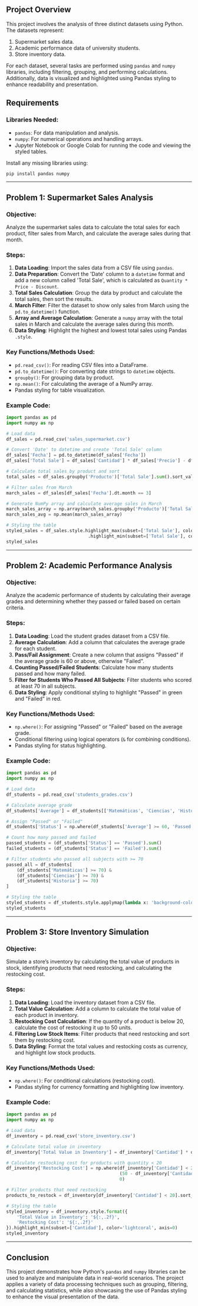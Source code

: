 ## **Project Overview**
This project involves the analysis of three distinct datasets using Python. The datasets represent:
1. Supermarket sales data.
2. Academic performance data of university students.
3. Store inventory data.

For each dataset, several tasks are performed using `pandas` and `numpy` libraries, including filtering, grouping, and performing calculations. Additionally, data is visualized and highlighted using Pandas styling to enhance readability and presentation.

## **Requirements**

### **Libraries Needed:**
- `pandas`: For data manipulation and analysis.
- `numpy`: For numerical operations and handling arrays.
- Jupyter Notebook or Google Colab for running the code and viewing the styled tables.

Install any missing libraries using:
```bash
pip install pandas numpy
```

---

## **Problem 1: Supermarket Sales Analysis**

### **Objective:**
Analyze the supermarket sales data to calculate the total sales for each product, filter sales from March, and calculate the average sales during that month.

### **Steps:**
1. **Data Loading**: Import the sales data from a CSV file using `pandas`.
2. **Data Preparation**: Convert the 'Date' column to a `datetime` format and add a new column called 'Total Sale', which is calculated as `Quantity * Price - Discount`.
3. **Total Sales Calculation**: Group the data by product and calculate the total sales, then sort the results.
4. **March Filter**: Filter the dataset to show only sales from March using the `pd.to_datetime()` function.
5. **Array and Average Calculation**: Generate a `numpy` array with the total sales in March and calculate the average sales during this month.
6. **Data Styling**: Highlight the highest and lowest total sales using Pandas `.style`.

### **Key Functions/Methods Used:**
- `pd.read_csv()`: For reading CSV files into a DataFrame.
- `pd.to_datetime()`: For converting date strings to `datetime` objects.
- `groupby()`: For grouping data by product.
- `np.mean()`: For calculating the average of a NumPy array.
- Pandas styling for table visualization.

### **Example Code:**
```python
import pandas as pd
import numpy as np

# Load data
df_sales = pd.read_csv('sales_supermarket.csv')

# Convert 'Date' to datetime and create 'Total Sale' column
df_sales['Fecha'] = pd.to_datetime(df_sales['Fecha'])
df_sales['Total Sale'] = df_sales['Cantidad'] * df_sales['Precio'] - df_sales['Descuento']

# Calculate total sales by product and sort
total_sales = df_sales.groupby('Producto')['Total Sale'].sum().sort_values(ascending=False)

# Filter sales from March
march_sales = df_sales[df_sales['Fecha'].dt.month == 3]

# Generate NumPy array and calculate average sales in March
march_sales_array = np.array(march_sales.groupby('Producto')['Total Sale'].sum())
march_sales_avg = np.mean(march_sales_array)

# Styling the table
styled_sales = df_sales.style.highlight_max(subset=['Total Sale'], color='lightgreen')\
                               .highlight_min(subset=['Total Sale'], color='lightcoral')
styled_sales
```

---

## **Problem 2: Academic Performance Analysis**

### **Objective:**
Analyze the academic performance of students by calculating their average grades and determining whether they passed or failed based on certain criteria.

### **Steps:**
1. **Data Loading**: Load the student grades dataset from a CSV file.
2. **Average Calculation**: Add a column that calculates the average grade for each student.
3. **Pass/Fail Assignment**: Create a new column that assigns "Passed" if the average grade is 60 or above, otherwise "Failed".
4. **Counting Passed/Failed Students**: Calculate how many students passed and how many failed.
5. **Filter for Students Who Passed All Subjects**: Filter students who scored at least 70 in all subjects.
6. **Data Styling**: Apply conditional styling to highlight "Passed" in green and "Failed" in red.

### **Key Functions/Methods Used:**
- `np.where()`: For assigning "Passed" or "Failed" based on the average grade.
- Conditional filtering using logical operators (`&` for combining conditions).
- Pandas styling for status highlighting.

### **Example Code:**
```python
import pandas as pd
import numpy as np

# Load data
df_students = pd.read_csv('students_grades.csv')

# Calculate average grade
df_students['Average'] = df_students[['Matemáticas', 'Ciencias', 'Historia']].mean(axis=1)

# Assign "Passed" or "Failed"
df_students['Status'] = np.where(df_students['Average'] >= 60, 'Passed', 'Failed')

# Count how many passed and failed
passed_students = (df_students['Status'] == 'Passed').sum()
failed_students = (df_students['Status'] == 'Failed').sum()

# Filter students who passed all subjects with >= 70
passed_all = df_students[
    (df_students['Matemáticas'] >= 70) & 
    (df_students['Ciencias'] >= 70) & 
    (df_students['Historia'] >= 70)
]

# Styling the table
styled_students = df_students.style.applymap(lambda x: 'background-color: lightgreen' if x == 'Passed' else 'background-color: lightcoral', subset=['Status'])
styled_students
```

---

## **Problem 3: Store Inventory Simulation**

### **Objective:**
Simulate a store’s inventory by calculating the total value of products in stock, identifying products that need restocking, and calculating the restocking cost.

### **Steps:**
1. **Data Loading**: Load the inventory dataset from a CSV file.
2. **Total Value Calculation**: Add a column to calculate the total value of each product in inventory.
3. **Restocking Cost Calculation**: If the quantity of a product is below 20, calculate the cost of restocking it up to 50 units.
4. **Filtering Low Stock Items**: Filter products that need restocking and sort them by restocking cost.
5. **Data Styling**: Format the total values and restocking costs as currency, and highlight low stock products.

### **Key Functions/Methods Used:**
- `np.where()`: For conditional calculations (restocking cost).
- Pandas styling for currency formatting and highlighting low inventory.

### **Example Code:**
```python
import pandas as pd
import numpy as np

# Load data
df_inventory = pd.read_csv('store_inventory.csv')

# Calculate total value in inventory
df_inventory['Total Value in Inventory'] = df_inventory['Cantidad'] * df_inventory['Precio unitario']

# Calculate restocking cost for products with quantity < 20
df_inventory['Restocking Cost'] = np.where(df_inventory['Cantidad'] < 20, 
                                           (50 - df_inventory['Cantidad']) * df_inventory['Costo de reabastecimiento'], 
                                           0)

# Filter products that need restocking
products_to_restock = df_inventory[df_inventory['Cantidad'] < 20].sort_values(by='Restocking Cost', ascending=False)

# Styling the table
styled_inventory = df_inventory.style.format({
    'Total Value in Inventory': '${:,.2f}', 
    'Restocking Cost': '${:,.2f}'
}).highlight_min(subset=['Cantidad'], color='lightcoral', axis=0)
styled_inventory
```

---

## **Conclusion**

This project demonstrates how Python's `pandas` and `numpy` libraries can be used to analyze and manipulate data in real-world scenarios. The project applies a variety of data processing techniques such as grouping, filtering, and calculating statistics, while also showcasing the use of Pandas styling to enhance the visual presentation of the data.
